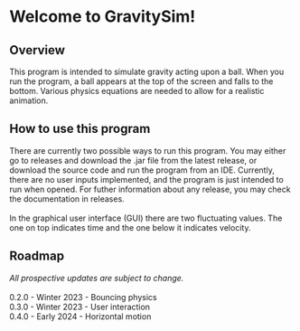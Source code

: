 # Welcome to GravitySim!
## Overview
This program is intended to simulate gravity acting upon a ball. When you run the program, a ball appears at the top of the screen and falls to the bottom. Various physics equations are needed to allow for a realistic animation.
## How to use this program
There are currently two possible ways to run this program. You may either go to releases and download the .jar file from the latest release, or download the source code and run the program from an IDE. Currently, there are no user inputs implemented, and the program is just intended to run when opened. For futher information about any release, you may check the documentation in releases. <br><br>
In the graphical user interface (GUI) there are two fluctuating values. The one on top indicates time and the one below it indicates velocity.
## Roadmap
*All prospective updates are subject to change.*<br><br>
0.2.0 - Winter 2023 - Bouncing physics<br>
0.3.0 - Winter 2023 - User interaction<br>
0.4.0 - Early 2024 - Horizontal motion<br>
